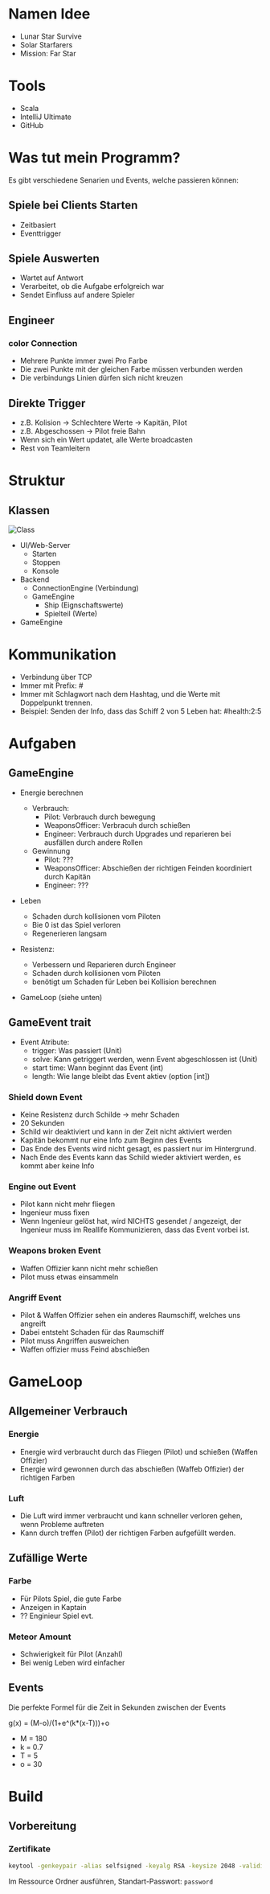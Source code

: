 # Namen Idee
- Lunar Star Survive
- Solar Starfarers
- Mission: Far Star

# Tools
- Scala
- IntelliJ Ultimate
- GitHub

# Was tut mein Programm?
Es gibt verschiedene Senarien und Events, welche passieren können:

## Spiele bei Clients Starten
 - Zeitbasiert
 - Eventtrigger

## Spiele Auswerten
- Wartet auf Antwort
- Verarbeitet, ob die Aufgabe erfolgreich war
- Sendet Einfluss auf andere Spieler

## Engineer
### color Connection
- Mehrere Punkte immer zwei Pro Farbe
- Die zwei Punkte mit der gleichen Farbe müssen verbunden werden
- Die verbindungs Linien dürfen sich nicht kreuzen

## Direkte Trigger
- z.B. Kolision -> Schlechtere Werte -> Kapitän, Pilot
- z.B. Abgeschossen -> Pilot freie Bahn
- Wenn sich ein Wert updatet, alle Werte broadcasten
- Rest von Teamleitern

# Struktur

## Klassen
![Class](https://mermaid.ink/svg/pako:eNp1kstqxDAMRX_FeNXSmR8I3U1nUSh0IIuBko1IlETUlo0fhZDm35vmMZkkrVfW1dWR_GhlbgqUicwVeP9CUDnQGYt-nRQhB_H8fTyKE9gAxPvEhZQJe_nMFTGi22euCNawfy9Lyn_zo2PoPvnaURLiKQ2OuBKvl5ty5qhFGiBEP5d2G8Y46QKhvjMyuqp5wy9UK93XhKqYeXeJMs7ODX447wIvVfPw-KdxvoF229Bu2jm0QO4fyvq21izQOjIFMryMQw6nkjugPEiNTgMV_TsPjEyGGjVmMum3BbjPTGbc9T6IwaQN5zIJLuJBOhOrWiYlKN9H0RYQcPokN9UCfxgzx90PTPO9Fg)
- UI/Web-Server
    - Starten
    - Stoppen
    - Konsole
- Backend
    - ConnectionEngine (Verbindung)
    - GameEngine
        - Ship (Eignschaftswerte)
        - Spielteil (Werte)
- GameEngine

# Kommunikation
- Verbindung über TCP
- Immer mit Prefix: #
- Immer mit Schlagwort nach dem Hashtag, und die Werte mit Doppelpunkt trennen.
- Beispiel: Senden der Info, dass das Schiff 2 von 5 Leben hat: #health:2:5

# Aufgaben
## GameEngine
- Energie berechnen
  - Verbrauch:
    - Pilot: Verbrauch durch bewegung
    - WeaponsOfficer: Verbracuh durch schießen
    - Engineer: Verbrauch durch Upgrades und reparieren bei ausfällen durch andere Rollen
  - Gewinnung
    - Pilot: ???
    - WeaponsOfficer: Abschießen der richtigen Feinden koordiniert durch Kapitän
    - Engineer: ???

- Leben
  - Schaden durch kollisionen vom Piloten
  - Bie 0 ist das Spiel verloren
  - Regenerieren langsam

 - Resistenz:
   - Verbessern und Reparieren durch Engineer
   - Schaden durch kollisionen vom Piloten
   - benötigt um Schaden für Leben bei Kollision berechnen
  - GameLoop (siehe unten)

## GameEvent trait
- Event Atribute:
  - trigger: Was passiert (Unit)
  - solve: Kann getriggert werden, wenn Event abgeschlossen ist (Unit)
  - start time: Wann beginnt das Event (int)
  - length: Wie lange bleibt das Event aktiev (option [int])
### Shield down Event
- Keine Resistenz durch Schilde -> mehr Schaden
- 20 Sekunden
- Schild wir deaktiviert und kann in der Zeit nicht aktiviert werden
- Kapitän bekommt nur eine Info zum Beginn des Events
- Das Ende des Events wird nicht gesagt, es passiert nur im Hintergrund.
- Nach Ende des Events kann das Schild wieder aktiviert werden, es kommt aber keine Info
### Engine out Event
- Pilot kann nicht mehr fliegen
- Ingenieur muss fixen
- Wenn Ingenieur gelöst hat, wird NICHTS gesendet / angezeigt, der Ingenieur muss im Reallife Kommunizieren, dass das Event vorbei ist.
### Weapons broken Event
- Waffen Offizier kann nicht mehr schießen
- Pilot muss etwas einsammeln
### Angriff Event
- Pilot & Waffen Offizier sehen ein anderes Raumschiff, welches uns angreift
- Dabei entsteht Schaden für das Raumschiff
- Pilot muss Angriffen ausweichen
- Waffen offizier muss Feind abschießen

# GameLoop
## Allgemeiner Verbrauch
### Energie
- Energie wird verbraucht durch das Fliegen (Pilot) und schießen (Waffen Offizier)
- Energie wird gewonnen durch das abschießen (Waffeb Offizier) der richtigen Farben
### Luft
- Die Luft wird immer verbraucht und kann schneller verloren gehen, wenn Probleme auftreten
- Kann durch treffen (Pilot) der richtigen Farben aufgefüllt werden.

## Zufällige Werte
### Farbe
- Für Pilots Spiel, die gute Farbe
- Anzeigen in Kaptain
- ?? Enginieur Spiel evt.
### Meteor Amount
- Schwierigkeit für Pilot (Anzahl)
- Bei wenig Leben wird einfacher

## Events
Die perfekte Formel für die Zeit in Sekunden zwischen der Events

g(x) = (M-o)/(1+e^(k*(x-T)))+o

- M = 180
- k = 0.7
- T = 5
- o = 30
# Build
## Vorbereitung
### Zertifikate
```sh
keytool -genkeypair -alias selfsigned -keyalg RSA -keysize 2048 -validity 365 -keystore keystore.jks -dname "CN=localhost, OU=SOW, O=BBK, L=Wip, ST=NRW, C=DE" -storepass password -keypass password
```
Im Ressource Ordner ausführen, Standart-Passwort: `password`

